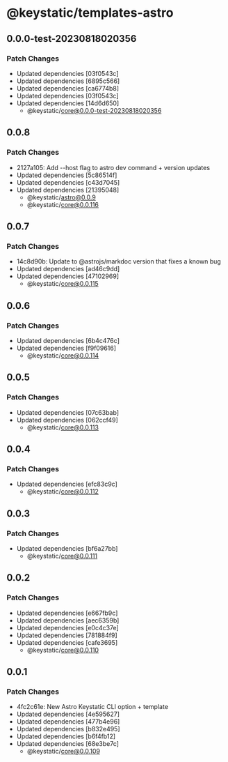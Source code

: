 # @keystatic/templates-astro

## 0.0.0-test-20230818020356

### Patch Changes

- Updated dependencies [03f0543c]
- Updated dependencies [6895c566]
- Updated dependencies [ca6774b8]
- Updated dependencies [03f0543c]
- Updated dependencies [14d6d650]
  - @keystatic/core@0.0.0-test-20230818020356

## 0.0.8

### Patch Changes

- 2127a105: Add --host flag to astro dev command + version updates
- Updated dependencies [5c86514f]
- Updated dependencies [c43d7045]
- Updated dependencies [21395048]
  - @keystatic/astro@0.0.9
  - @keystatic/core@0.0.116

## 0.0.7

### Patch Changes

- 14c8d90b: Update to @astrojs/markdoc version that fixes a known bug
- Updated dependencies [ad46c9dd]
- Updated dependencies [47102969]
  - @keystatic/core@0.0.115

## 0.0.6

### Patch Changes

- Updated dependencies [6b4c476c]
- Updated dependencies [f9f09616]
  - @keystatic/core@0.0.114

## 0.0.5

### Patch Changes

- Updated dependencies [07c63bab]
- Updated dependencies [062ccf49]
  - @keystatic/core@0.0.113

## 0.0.4

### Patch Changes

- Updated dependencies [efc83c9c]
  - @keystatic/core@0.0.112

## 0.0.3

### Patch Changes

- Updated dependencies [bf6a27bb]
  - @keystatic/core@0.0.111

## 0.0.2

### Patch Changes

- Updated dependencies [e667fb9c]
- Updated dependencies [aec6359b]
- Updated dependencies [e0c4c37e]
- Updated dependencies [781884f9]
- Updated dependencies [cafe3695]
  - @keystatic/core@0.0.110

## 0.0.1

### Patch Changes

- 4fc2c61e: New Astro Keystatic CLI option + template
- Updated dependencies [4e595627]
- Updated dependencies [477b4e96]
- Updated dependencies [b832e495]
- Updated dependencies [b6f4fb12]
- Updated dependencies [68e3be7c]
  - @keystatic/core@0.0.109
